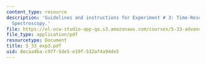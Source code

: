 ```yaml
---
content_type: resource
description: 'Guidelines and instructions for Experiment # 3: Time-Resolved Electronic
  Spectroscopy.'
file: https://ol-ocw-studio-app-qa.s3.amazonaws.com/courses/5-33-advanced-chemical-experimentation-and-instrumentation-fall-2007/8ecaa4bac97f5de5e19f532af4a94de5_5_33_exp3.pdf
file_type: application/pdf
resourcetype: Document
title: 5_33_exp3.pdf
uid: 8ecaa4ba-c97f-5de5-e19f-532af4a94de5
---
```

